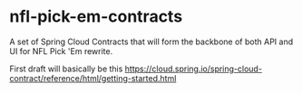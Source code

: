 # nfl-pick-em-contracts

A set of Spring Cloud Contracts that will form the backbone of both API and UI for NFL Pick 'Em rewrite.

First draft will basically be this https://cloud.spring.io/spring-cloud-contract/reference/html/getting-started.html